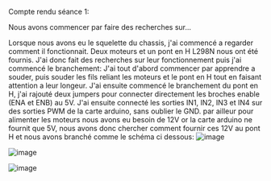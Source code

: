 Compte rendu séance 1:

Nous avons commencer par faire des recherches sur...

Lorsque nous avons eu le squelette du chassis, j'ai commencé a regarder comment il fonctionnait. Deux moteurs et un pont en H L298N nous ont été fournis. J'ai donc fait des recherches sur leur fonctionnement puis j'ai commencé le branchement:
J'ai tout d'abord commencer par apprendre a souder, puis souder les fils reliant les moteurs et le pont en H tout en faisant attention a leur longeur. J'ai ensuite commencé le branchement du pont en H, j'ai rajouté deux jumpers pour connecter directement les broches enable (ENA et ENB) au 5V. J'ai ensuite connecté les sorties IN1, IN2, IN3 et IN4 sur des sorties PWM de la carte arduino, sans oublier le GND. par ailleur pour alimenter les moteurs nous avons eu besoin de 12V or la carte arduino ne fournit que 5V, nous avons donc chercher comment fournir ces 12V au pont H et nous avons branché comme le schéma ci dessous:
![image](https://github.com/bogwee/ProjetArduino/assets/130240101/880e2bbb-1bdb-4f8f-b88d-c99080405198)


![image](https://github.com/bogwee/ProjetArduino/assets/130240101/08027154-492f-4076-8632-77e8f51cadca)

![image](https://github.com/bogwee/ProjetArduino/assets/130240101/c3437b40-6bd2-452a-b8fb-e8e5dc299f95)


